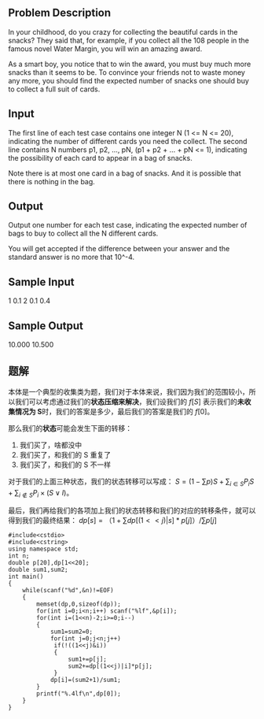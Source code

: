 ## Problem Description

In your childhood, do you crazy for collecting the beautiful cards in the snacks? They said that, for example, if you collect all the 108 people in the famous novel Water Margin, you will win an amazing award.  
  
As a smart boy, you notice that to win the award, you must buy much more snacks than it seems to be. To convince your friends not to waste money any more, you should find the expected number of snacks one should buy to collect a full suit of cards.

  

## Input

The first line of each test case contains one integer N (1 <= N <= 20), indicating the number of different cards you need the collect. The second line contains N numbers p1, p2, ..., pN, (p1 + p2 + ... + pN <= 1), indicating the possibility of each card to appear in a bag of snacks.  
  
Note there is at most one card in a bag of snacks. And it is possible that there is nothing in the bag.

  

## Output

Output one number for each test case, indicating the expected number of bags to buy to collect all the N different cards.  
  
You will get accepted if the difference between your answer and the standard answer is no more that 10^-4.

  

## Sample Input

1
0.1
2
0.1 0.4

  

## Sample Output

10.000
10.500

## 题解
本体是一个典型的收集类为题，我们对于本体来说，我们因为我们的范围较小，所以我们可以考虑通过我们的**状态压缩来解决**，我们设我们的 $f[S]$ 表示我们的**未收集情况为 S**时，我们的答案是多少，最后我们的答案是我们的 $f[0]$。

那么我们的**状态**可能会发生下面的转移：
1. 我们买了，啥都没中
2. 我们买了，和我们的 S 重复了
3. 我们买了，和我们的 S 不一样

对于我们的上面三种状态，我们的状态转移可以写成：
$S=\left( 1-\sum p \right)S+\sum_{i \in S} P_{i}S+\sum_{i \notin S}P_{i}\times(S\lor I)$。

最后，我们再给我们的各项加上我们的状态转移和我们的对应的转移条件，就可以得到我们的最终结果：
$dp[s]= （1+\sum dp[(1<<j)|s]*p[j]）/ \sum p[j]$
```
#include<cstdio>
#include<cstring>
using namespace std;
int n;
double p[20],dp[1<<20];
double sum1,sum2;
int main()
{
    while(scanf("%d",&n)!=EOF)
    {
        memset(dp,0,sizeof(dp));
        for(int i=0;i<n;i++) scanf("%lf",&p[i]);
        for(int i=(1<<n)-2;i>=0;i--)
        {
            sum1=sum2=0;
            for(int j=0;j<n;j++)
             if(!((1<<j)&i))
             {
                 sum1+=p[j];
                 sum2+=dp[(1<<j)|i]*p[j];
             }
            dp[i]=(sum2+1)/sum1;
        }
        printf("%.4lf\n",dp[0]);
    }
}
```